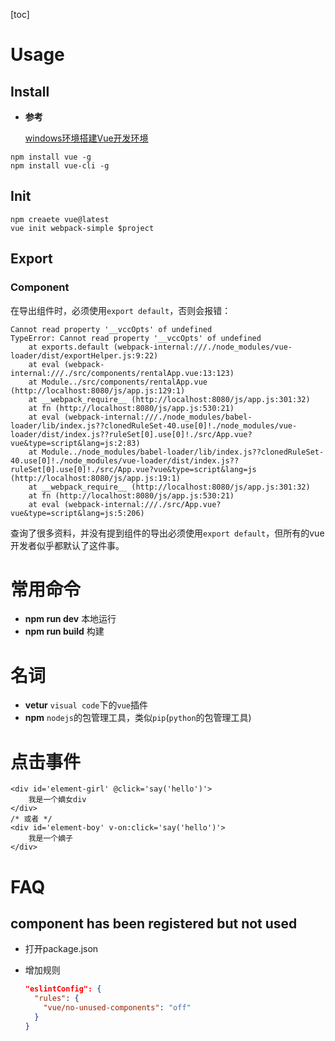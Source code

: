 [toc]

# Usage

## Install

- **参考**

  [windows环境搭建Vue开发环境](https://www.cnblogs.com/zhaomeizi/p/8483597.html)

``` shell
npm install vue -g
npm install vue-cli -g
```

## Init

``` shell
npm creaete vue@latest
vue init webpack-simple $project
```

## Export

### Component

在导出组件时，必须使用`export default`，否则会报错：

``` text
Cannot read property '__vccOpts' of undefined
TypeError: Cannot read property '__vccOpts' of undefined
    at exports.default (webpack-internal:///./node_modules/vue-loader/dist/exportHelper.js:9:22)
    at eval (webpack-internal:///./src/components/rentalApp.vue:13:123)
    at Module../src/components/rentalApp.vue (http://localhost:8080/js/app.js:129:1)
    at __webpack_require__ (http://localhost:8080/js/app.js:301:32)
    at fn (http://localhost:8080/js/app.js:530:21)
    at eval (webpack-internal:///./node_modules/babel-loader/lib/index.js??clonedRuleSet-40.use[0]!./node_modules/vue-loader/dist/index.js??ruleSet[0].use[0]!./src/App.vue?vue&type=script&lang=js:2:83)
    at Module../node_modules/babel-loader/lib/index.js??clonedRuleSet-40.use[0]!./node_modules/vue-loader/dist/index.js??ruleSet[0].use[0]!./src/App.vue?vue&type=script&lang=js (http://localhost:8080/js/app.js:19:1)
    at __webpack_require__ (http://localhost:8080/js/app.js:301:32)
    at fn (http://localhost:8080/js/app.js:530:21)
    at eval (webpack-internal:///./src/App.vue?vue&type=script&lang=js:5:206)
```

查询了很多资料，并没有提到组件的导出必须使用`export default`，但所有的vue开发者似乎都默认了这件事。



# 常用命令

- **npm run dev**	本地运行
- **npm run build**	构建

# 名词

- **vetur** `visual code`下的`vue`插件
- **npm**	`nodejs`的包管理工具，类似`pip`(`python`的包管理工具)

# 点击事件

``` vue
<div id='element-girl' @click='say('hello')'>
    我是一个嫡女div
</div>
/* 或者 */
<div id='element-boy' v-on:click='say('hello')'>
    我是一个嫡子
</div>
```

# FAQ

## component has been registered but not used

- 打开package.json

- 增加规则

  ``` json
  "eslintConfig": {
    "rules": {
      "vue/no-unused-components": "off"
    }
  }
  ```

  